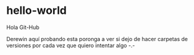 # hello-world

Hola Git-Hub

Derewin aquí probando esta poronga a ver si dejo de hacer carpetas de versiones por cada vez que quiero intentar algo -.-
